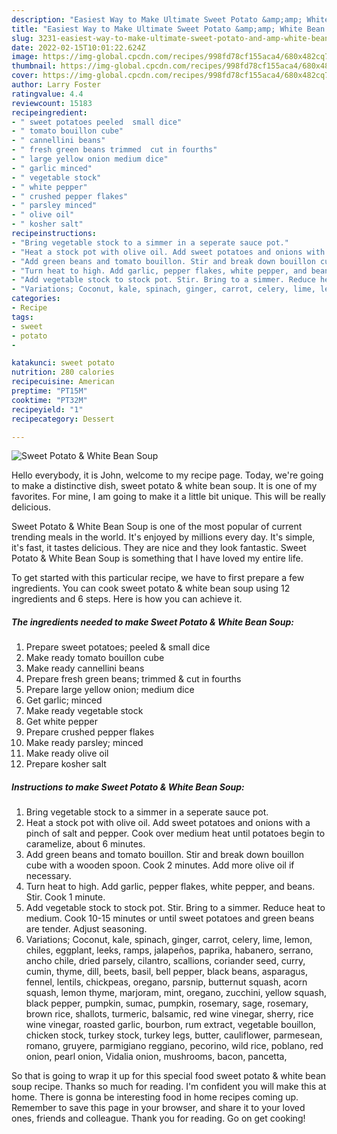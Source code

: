 ```yaml
---
description: "Easiest Way to Make Ultimate Sweet Potato &amp;amp; White Bean Soup"
title: "Easiest Way to Make Ultimate Sweet Potato &amp;amp; White Bean Soup"
slug: 3231-easiest-way-to-make-ultimate-sweet-potato-and-amp-white-bean-soup
date: 2022-02-15T10:01:22.624Z
image: https://img-global.cpcdn.com/recipes/998fd78cf155aca4/680x482cq70/sweet-potato-white-bean-soup-recipe-main-photo.jpg
thumbnail: https://img-global.cpcdn.com/recipes/998fd78cf155aca4/680x482cq70/sweet-potato-white-bean-soup-recipe-main-photo.jpg
cover: https://img-global.cpcdn.com/recipes/998fd78cf155aca4/680x482cq70/sweet-potato-white-bean-soup-recipe-main-photo.jpg
author: Larry Foster
ratingvalue: 4.4
reviewcount: 15183
recipeingredient:
- " sweet potatoes peeled  small dice"
- " tomato bouillon cube"
- " cannellini beans"
- " fresh green beans trimmed  cut in fourths"
- " large yellow onion medium dice"
- " garlic minced"
- " vegetable stock"
- " white pepper"
- " crushed pepper flakes"
- " parsley minced"
- " olive oil"
- " kosher salt"
recipeinstructions:
- "Bring vegetable stock to a simmer in a seperate sauce pot."
- "Heat a stock pot with olive oil. Add sweet potatoes and onions with a pinch of salt and pepper. Cook over medium heat until potatoes begin to caramelize, about 6 minutes."
- "Add green beans and tomato bouillon. Stir and break down bouillon cube with a wooden spoon. Cook 2 minutes. Add more olive oil if necessary."
- "Turn heat to high. Add garlic, pepper flakes, white pepper, and beans. Stir. Cook 1 minute."
- "Add vegetable stock to stock pot. Stir. Bring to a simmer. Reduce heat to medium. Cook 10-15 minutes or until sweet potatoes and green beans are tender. Adjust seasoning."
- "Variations; Coconut, kale, spinach, ginger, carrot, celery, lime, lemon, chiles, eggplant, leeks, ramps, jalapeños, paprika, habanero, serrano, ancho chile, dried parsely, cilantro, scallions, coriander seed, curry, cumin, thyme, dill, beets, basil, bell pepper, black beans, asparagus, fennel, lentils, chickpeas, oregano, parsnip, butternut squash, acorn squash, lemon thyme, marjoram, mint, oregano, zucchini, yellow squash, black pepper, pumpkin, sumac, pumpkin, rosemary, sage, rosemary, brown rice, shallots, turmeric, balsamic, red wine vinegar, sherry, rice wine vinegar, roasted garlic, bourbon, rum extract, vegetable bouillon, chicken stock, turkey stock, turkey legs, butter, cauliflower, parmesean, romano, gruyere, parmigiano reggiano, pecorino, wild rice, poblano, red onion, pearl onion, Vidalia onion, mushrooms, bacon, pancetta,"
categories:
- Recipe
tags:
- sweet
- potato
- 

katakunci: sweet potato  
nutrition: 280 calories
recipecuisine: American
preptime: "PT15M"
cooktime: "PT32M"
recipeyield: "1"
recipecategory: Dessert

---
```



![Sweet Potato &amp; White Bean Soup](https://img-global.cpcdn.com/recipes/998fd78cf155aca4/680x482cq70/sweet-potato-white-bean-soup-recipe-main-photo.jpg)

Hello everybody, it is John, welcome to my recipe page. Today, we're going to make a distinctive dish, sweet potato &amp; white bean soup. It is one of my favorites. For mine, I am going to make it a little bit unique. This will be really delicious.

Sweet Potato &amp; White Bean Soup is one of the most popular of current trending meals in the world. It's enjoyed by millions every day. It's simple, it's fast, it tastes delicious. They are nice and they look fantastic. Sweet Potato &amp; White Bean Soup is something that I have loved my entire life.




To get started with this particular recipe, we have to first prepare a few ingredients. You can cook sweet potato &amp; white bean soup using 12 ingredients and 6 steps. Here is how you can achieve it.

<!--inarticleads1-->

##### The ingredients needed to make Sweet Potato &amp; White Bean Soup:

1. Prepare  sweet potatoes; peeled &amp; small dice
1. Make ready  tomato bouillon cube
1. Make ready  cannellini beans
1. Prepare  fresh green beans; trimmed &amp; cut in fourths
1. Prepare  large yellow onion; medium dice
1. Get  garlic; minced
1. Make ready  vegetable stock
1. Get  white pepper
1. Prepare  crushed pepper flakes
1. Make ready  parsley; minced
1. Make ready  olive oil
1. Prepare  kosher salt




<!--inarticleads2-->

##### Instructions to make Sweet Potato &amp; White Bean Soup:

1. Bring vegetable stock to a simmer in a seperate sauce pot.
1. Heat a stock pot with olive oil. Add sweet potatoes and onions with a pinch of salt and pepper. Cook over medium heat until potatoes begin to caramelize, about 6 minutes.
1. Add green beans and tomato bouillon. Stir and break down bouillon cube with a wooden spoon. Cook 2 minutes. Add more olive oil if necessary.
1. Turn heat to high. Add garlic, pepper flakes, white pepper, and beans. Stir. Cook 1 minute.
1. Add vegetable stock to stock pot. Stir. Bring to a simmer. Reduce heat to medium. Cook 10-15 minutes or until sweet potatoes and green beans are tender. Adjust seasoning.
1. Variations; Coconut, kale, spinach, ginger, carrot, celery, lime, lemon, chiles, eggplant, leeks, ramps, jalapeños, paprika, habanero, serrano, ancho chile, dried parsely, cilantro, scallions, coriander seed, curry, cumin, thyme, dill, beets, basil, bell pepper, black beans, asparagus, fennel, lentils, chickpeas, oregano, parsnip, butternut squash, acorn squash, lemon thyme, marjoram, mint, oregano, zucchini, yellow squash, black pepper, pumpkin, sumac, pumpkin, rosemary, sage, rosemary, brown rice, shallots, turmeric, balsamic, red wine vinegar, sherry, rice wine vinegar, roasted garlic, bourbon, rum extract, vegetable bouillon, chicken stock, turkey stock, turkey legs, butter, cauliflower, parmesean, romano, gruyere, parmigiano reggiano, pecorino, wild rice, poblano, red onion, pearl onion, Vidalia onion, mushrooms, bacon, pancetta,




So that is going to wrap it up for this special food sweet potato &amp; white bean soup recipe. Thanks so much for reading. I'm confident you will make this at home. There is gonna be interesting food in home recipes coming up. Remember to save this page in your browser, and share it to your loved ones, friends and colleague. Thank you for reading. Go on get cooking!
